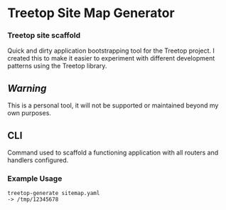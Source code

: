 
# Treetop Site Map Generator

### Treetop site scaffold

Quick and dirty application bootstrapping tool for the Treetop project.
I created this to make it easier to experiment with different development patterns using the Treetop library.

## _Warning_

This is a personal tool, it will not be supported or maintained beyond my own purposes.

## CLI

Command used to scaffold a functioning application with all routers and handlers configured.

### Example Usage

    treetop-generate sitemap.yaml
    -> /tmp/12345678

